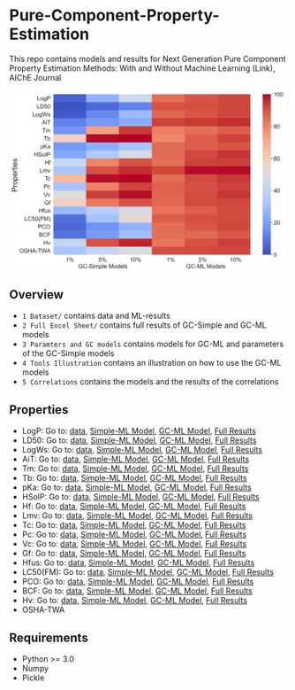 # Pure-Component-Property-Estimation
This repo contains models and results for Next Generation Pure Component Property Estimation Methods: With and Without Machine Learning (Link), AIChE Journal

<img align="center" src="https://github.com/PEESEgroup/Pure-Component-Property-Estimation/blob/main/MAT1.jpg" width="500" >

## Overview
* `1 Dataset/` contains data and ML-results
* `2 Full Excel Sheet/` contains full results of GC-Simple and GC-ML models
* `3 Paramters and GC models` contains models for GC-ML and parameters of the GC-Simple models
* `4 Tools Illustration` contains an illustration on how to use the GC-ML models
* `5 Correlations` contains the models and the results of the correlations
## Properties
* LogP:  Go to: [data](), [Simple-ML Model](), [GC-ML Model](), [Full Results]()
* LD50:  Go to: [data](), [Simple-ML Model](), [GC-ML Model](), [Full Results]()
* LogWs:  Go to: [data](), [Simple-ML Model](), [GC-ML Model](), [Full Results]()
* AiT:  Go to: [data](), [Simple-ML Model](), [GC-ML Model](), [Full Results]()
* Tm:  Go to: [data](), [Simple-ML Model](), [GC-ML Model](), [Full Results]()
* Tb:  Go to: [data](), [Simple-ML Model](), [GC-ML Model](), [Full Results]()
* pKa:  Go to: [data](), [Simple-ML Model](), [GC-ML Model](), [Full Results]()
* HSolP:  Go to: [data](), [Simple-ML Model](), [GC-ML Model](), [Full Results]()
* Hf:  Go to: [data](), [Simple-ML Model](), [GC-ML Model](), [Full Results]()
* Lmv:  Go to: [data](), [Simple-ML Model](), [GC-ML Model](), [Full Results]()
* Tc:  Go to: [data](), [Simple-ML Model](), [GC-ML Model](), [Full Results]()
* Pc:  Go to: [data](), [Simple-ML Model](), [GC-ML Model](), [Full Results]()
* Vc:  Go to: [data](), [Simple-ML Model](), [GC-ML Model](), [Full Results]()
* Gf:  Go to: [data](), [Simple-ML Model](), [GC-ML Model](), [Full Results]()
* Hfus:  Go to: [data](), [Simple-ML Model](), [GC-ML Model](), [Full Results]()
* LC50(FM):  Go to: [data](), [Simple-ML Model](), [GC-ML Model](), [Full Results]()
* PCO:  Go to: [data](), [Simple-ML Model](), [GC-ML Model](), [Full Results]()
* BCF:  Go to: [data](), [Simple-ML Model](), [GC-ML Model](), [Full Results]()
* Hv:  Go to: [data](), [Simple-ML Model](), [GC-ML Model](), [Full Results]()
* OSHA-TWA
## Requirements
* Python >= 3.0
* Numpy
* Pickle 

